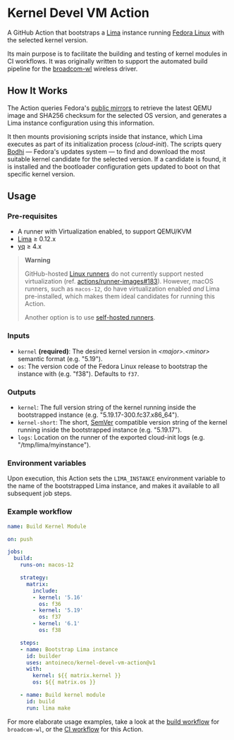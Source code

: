 # Kernel Devel VM Action

A GitHub Action that bootstraps a [Lima][lima] instance running [Fedora
Linux][fedora] with the selected kernel version.

Its main purpose is to facilitate the building and testing of kernel modules in
CI workflows. It was originally written to support the automated build pipeline
for the [broadcom-wl][wl] wireless driver.

## How It Works

The Action queries Fedora's [public mirrors][mirrors] to retrieve the latest
QEMU image and SHA256 checksum for the selected OS version, and generates a
Lima instance configuration using this information.

It then mounts provisioning scripts inside that instance, which Lima executes
as part of its initialization process (_cloud-init_). The scripts query
[Bodhi][bodhi] — Fedora's updates system — to find and download the most
suitable kernel candidate for the selected version. If a candidate is found, it
is installed and the bootloader configuration gets updated to boot on that
specific kernel version.

## Usage

### Pre-requisites

- A runner with Virtualization enabled, to support QEMU/KVM
- [Lima][lima] ≥ 0.12.x
- [yq][yq] ≥ 4.x

> **Warning**
>
> GitHub-hosted [Linux runners][gh-runners] do not currently support nested
> virtualization (ref. [actions/runner-images#183][actions-issue-183]).
> However, macOS runners, such as `macos-12`, do have virtualization enabled
> _and_ Lima pre-installed, which makes them ideal candidates for running this
> Action.
>
> Another option is to use [self-hosted runners][gh-selfhosted].

### Inputs

- `kernel` **(required)**: The desired kernel version in _\<major>.\<minor>_
  semantic format (e.g. "5.19").
- `os`: The version code of the Fedora Linux release to bootstrap the instance
  with (e.g. "f38"). Defaults to `f37`.

### Outputs

- `kernel`: The full version string of the kernel running inside the
  bootstrapped instance (e.g. "5.19.17-300.fc37.x86_64").
- `kernel-short`: The short, [SemVer][semver] compatible version string of the
  kernel running inside the bootstrapped instance (e.g. "5.19.17").
- `logs`: Location on the runner of the exported cloud-init logs (e.g.
  "/tmp/lima/myinstance").

### Environment variables

Upon execution, this Action sets the `LIMA_INSTANCE` environment variable to
the name of the bootstrapped Lima instance, and makes it available to all
subsequent job steps.

### Example workflow

```yaml
name: Build Kernel Module

on: push

jobs:
  build:
    runs-on: macos-12

    strategy:
      matrix:
        include:
        - kernel: '5.16'
          os: f36
        - kernel: '5.19'
          os: f37
        - kernel: '6.1'
          os: f38

    steps:
    - name: Bootstrap Lima instance
      id: builder
      uses: antoineco/kernel-devel-vm-action@v1
      with:
        kernel: ${{ matrix.kernel }}
        os: ${{ matrix.os }}

    - name: Build kernel module
      id: build
      run: lima make
```

For more elaborate usage examples, take a look at the [build workflow][wl-ci]
for `broadcom-wl`, or the [CI workflow][ci] for this Action.

[fedora]: https://getfedora.org
[mirrors]: https://admin.fedoraproject.org/mirrormanager/
[bodhi]: https://bodhi.fedoraproject.org

[lima]: https://github.com/lima-vm/lima#readme
[lima-install]: https://github.com/lima-vm/lima#getting-started

[yq]: https://mikefarah.gitbook.io/yq/

[gh-runners]: https://docs.github.com/en/actions/using-github-hosted-runners/about-github-hosted-runners#supported-runners-and-hardware-resources
[gh-selfhosted]: https://docs.github.com/en/actions/hosting-your-own-runners/about-self-hosted-runners

[semver]: https://semver.org

[wl]: https://github.com/antoineco/broadcom-wl
[wl-ci]: https://github.com/antoineco/broadcom-wl/blob/patch-linux4.7/.github/workflows/ci.yaml

[ci]: .github/workflows/ci.yaml

[actions-issue-183]: https://github.com/actions/runner-images/issues/183#issuecomment-610723516
